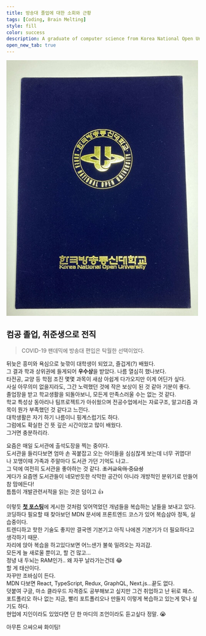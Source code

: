 ```yaml
---
title: 방송대 졸업에 대한 소회와 근황
tags: [Coding, Brain Melting]
style: fill
color: success
description: A graduate of computer science from Korea National Open University.
open_new_tab: true
---
```


![](/assets/images/diploma.jpg)

## 컴공 졸업, 취준생으로 전직

> COVID-19 팬데믹에 방송대 편입은 탁월한 선택이었다.

뒤늦은 흥미와 욕심으로 늦깎이 대학생이 되었고, 즐겁게(?) 배웠다.  
그 결과 학과 상위권에 들게되어 **우수상**을 받았다. 나름 열심히 했나보다.  
타전공, 교양 등 학점 조진 몇몇 과목이 새삼 아쉽게 다가오지만 이게 어딘가 싶다.  
사실 아무의미 없을지라도, 그간 노력했던 것에 작은 보상이 된 것 같아 기분이 좋다.  
졸업장을 받고 학교생활을 되돌아보니, 모든게 만족스러울 수는 없는 것 같다.  
학교 특성상 동아리나 팀프로젝트가 아쉬웠으며 전공수업에서는 자료구조, 알고리즘 과목이 뭔가 부족했던 것 같다고 느낀다.  
대학생활은 자기 하기 나름이니 핑계스럽기도 하다.  
그럼에도 확실한 건 뜻 깊은 시간이었고 많이 배웠다.  
그거면 충분하리라.

요즘은 매일 도서관에 출석도장을 찍는 중이다.  
도서관을 들리다보면 엄마 손 꼭붙잡고 오는 아이들을 심심찮게 보는데 너무 귀엽다!  
나 꼬맹이때 가족과 주말마다 도서관 가던 기억도 나고..  
그 덕에 여전히 도서관을 좋아하는 것 같다. ~~조기교육의 중요성~~  
게다가 요즘엔 도서관들이 네모반듯한 삭막한 공간이 아니라 개방적인 분위기로 만들어 참 맘에든다!  
틈틈이 개발관련서적을 읽는 것은 덤이고 👍

이렇듯 [**첫 포스팅**](./coding-rehab)에 게시한 것처럼 잊어먹었던 개념들을 복습하는 날들을 보내고 있다.  
코딩하다 필요할 때 찾아보던 MDN 문서에 프론트엔드 코스가 있어 복습삼아 정독, 실습중이다.  
트렌디하고 핫한 기술도 좋지만 결국엔 기본기고 아직 나에겐 기본기가 더 필요하다고 생각하기 때문.  
자리에 앉아 복습을 하고있다보면 어느샌가 불쑥 밀려오는 자괴감.  
모든게 늘 새로울 뿐이고, 할 건 많고...  
정녕 내 두뇌는 RAM인가.. 왜 자꾸 날라가는건데 😂  
할 게 태산이다.  
자꾸만 조바심이 든다.  
MDN 다보면 React, TypeScript, Redux, GraphQL, Next.js...끝도 없다.  
덧붙여 구글, 마소 클라우드 자격증도 공부해보고 싶지만 그건 취업하고 난 뒤로 패스.  
포트폴리오 하나 없는 지금, 빨리 포트폴리오나 만들지 이렇게 복습하고 있는게 맞나 싶기도 하다.  
현업에 지인이라도 있었다면 단 한 마디의 조언이라도 듣고싶다 정말. 😭

아무튼 으쌰으쌰 화이팅!
